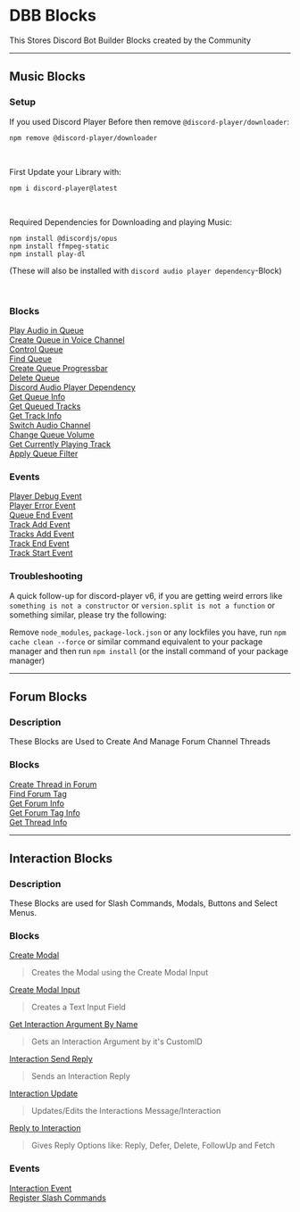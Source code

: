 # DBB Blocks
This Stores Discord Bot Builder Blocks created by the Community

***

## Music Blocks

### Setup

If you used Discord Player Before then remove `@discord-player/downloader`:  
```
npm remove @discord-player/downloader
```

<br>

First Update your Library with:  

```
npm i discord-player@latest
```

<br>

Required Dependencies for Downloading and playing Music:  

```
npm install @discordjs/opus
npm install ffmpeg-static
npm install play-dl
```

(These will also be installed with `discord audio player dependency`-Block)

<br>

### Blocks
[Play Audio in Queue](/Music%20Blocks/play_audio_in_queue.js)  
[Create Queue in Voice Channel](/Music%20Blocks/create_queue_in_vc.js)  
[Control Queue](/Music%20Blocks/control_queue.js)  
[Find Queue](/Music%20Blocks/find_queue.js)  
[Create Queue Progressbar](/Music%20Blocks/create_queue_progressbar.js)  
[Delete Queue](/Music%20Blocks/delete_queue.js)  
[Discord Audio Player Dependency](/Music%20Blocks/discord_audio_player_dependency.js)  
[Get Queue Info](/Music%20Blocks/get_queue_info.js)  
[Get Queued Tracks](/Music%20Blocks/get_queue_tracks.js)  
[Get Track Info](/Music%20Blocks/get_track_info.js)  
[Switch Audio Channel](/Music%20Blocks/switch_audio_channel.js)  
[Change Queue Volume](/Music%20Blocks/change_queue_volume.js)  
[Get Currently Playing Track](/Music%20Blocks/get_currently_playing_track.js)  
[Apply Queue Filter](/Music%20Blocks/apply_queue_filter.js)


### Events
[Player Debug Event](/Music%20Blocks/player_debug_event.js)  
[Player Error Event](/Music%20Blocks/player_error_event.js)  
[Queue End Event](/Music%20Blocks/queue_end_event.js)  
[Track Add Event](/Music%20Blocks/track_add_event.js)  
[Tracks Add Event](/Music%20Blocks/tracks_add_event.js)  
[Track End Event](/Music%20Blocks/track_end_event.js)  
[Track Start Event](/Music%20Blocks/track_start_event.js)  

### Troubleshooting
A quick follow-up for discord-player v6, if you are getting weird errors like `something is not a constructor` or `version.split is not a function` or something similar, please try the following:

Remove `node_modules`, `package-lock.json` or any lockfiles you have, run `npm cache clean --force` or similar command equivalent to your package manager and then run `npm install` (or the install command of your package manager)

***

## Forum Blocks

### Description
These Blocks are Used to Create And Manage Forum Channel Threads

### Blocks
[Create Thread in Forum](/Forum%20Blocks/create_thread_in_forum.js)  
[Find Forum Tag](/Forum%20Blocks/find_forum_tag.js)  
[Get Forum Info](/Forum%20Blocks/get_forum_info.js)  
[Get Forum Tag Info](/Forum%20Blocks/get_forum_tag_info.js)  
[Get Thread Info](/Forum%20Blocks/get_thread_info.js)  

***

## Interaction Blocks

### Description
These Blocks are used for Slash Commands, Modals, Buttons and Select Menus.

### Blocks
[Create Modal](/Interaction%20Blocks/create_modal.js)  
> Creates the Modal using the Create Modal Input 

[Create Modal Input](/Interaction%20Blocks/create_modal_input.js)  
> Creates a Text Input Field

[Get Interaction Argument By Name](/Interaction%20Blocks/get_interaction_argument_by_name.js)  
> Gets an Interaction Argument by it's CustomID

[Interaction Send Reply](/Interaction%20Blocks/interaction_send_reply_fixed.js)  
> Sends an Interaction Reply

[Interaction Update](/Interaction%20Blocks/interaction_update.js)  
> Updates/Edits the Interactions Message/Interaction

[Reply to Interaction](/Interaction%20Blocks/reply_interaction.js)  
> Gives Reply Options like: Reply, Defer, Delete, FollowUp and Fetch


### Events
[Interaction Event](/Interaction%20Blocks/interaction_event.js)  
[Register Slash Commands](/Interaction%20Blocks/register_slash_commands.js)  

